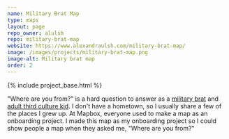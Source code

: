 ```yaml
---
name: Military Brat Map
type: maps
layout: page
repo_owner: alulsh
repo: military-brat-map
website: https://www.alexandraulsh.com/military-brat-map/
image: /images/projects/military-brat-map.png
image-alt: Military brat map
order: 2
---
```


{% include project_base.html %}

"Where are you from?" is a hard question to answer as a [military brat](https://en.wikipedia.org/wiki/Military_brat_(U.S._subculture)) and [adult third culture kid](https://en.wikipedia.org/wiki/Third_culture_kid). I don't have a hometown, so I usually share a few of the places I grew up. At Mapbox, everyone used to make a map as an onboarding project. I made this map as my onboarding project so I could show people a map when they asked me, "Where are you from?"